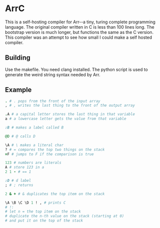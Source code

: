 # ArrC

This is a self-hosting compiler for Arr--a tiny, turing complete
programming language. The original compiler written in C is less
than 100 lines long. The bootstrap version is much longer, but
functions the same as the C version. This compiler was an attempt
to see how small I could make a self hosted compiler.

## Building

Use the makefile. You need clang installed. The python script is
used to generate the weird string syntax needed by Arr.

## Example

```rb
. # . pops from the front of the input array
, # , writes the last thing to the front of the output array

.A # a capital letter stores the last thing in that variable
a # a lowercase letter gets the value from that variable

:B # makes a label called B

@D # @ calls D

\A # \ makes a literal char
? # = compares the top two things on the stack
=F # jumps to F if the comparison is true

123 # numbers are literals
A # store 123 in a
2 1 - # == 1

:D # d label
; # ; returns

2 & + # & duplicates the top item on the stack

\A \B \C \D 1 ! , # prints C
# !:
# let n = the top item on the stack
# duplicate the n-th value on the stack (starting at 0)
# and put it on the top of the stack
```
